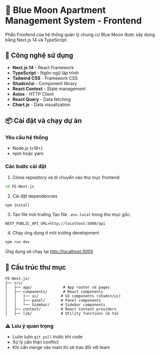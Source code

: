 # 🏢 Blue Moon Apartment Management System - Frontend

Phần Frontend của hệ thống quản lý chung cư Blue Moon được xây dựng bằng Next.js 14 và TypeScript.

## 🚀 Công nghệ sử dụng

- **Next.js 14** - React Framework
- **TypeScript** - Ngôn ngữ lập trình
- **Tailwind CSS** - Framework CSS
- **Shadcn/ui** - Component library
- **React Context** - State management
- **Axios** - HTTP Client
- **React Query** - Data fetching
- **Chart.js** - Data visualization

## 📦 Cài đặt và chạy dự án

### Yêu cầu hệ thống
- Node.js (v18+)
- npm hoặc yarn

### Các bước cài đặt

1. Clone repository và di chuyển vào thư mục frontend
```bash
cd FE-Next.js
```

2. Cài đặt dependencies
```bash
npm install
```

3. Tạo file môi trường
Tạo file `.env.local` trong thư mục gốc:
```env
NEXT_PUBLIC_API_URL=http://localhost:5000/api
```

4. Chạy ứng dụng ở môi trường development
```bash
npm run dev
```

Ứng dụng sẽ chạy tại [http://localhost:3000](http://localhost:3000)

## 📁 Cấu trúc thư mục

```
FE-Next.js/
├── src/
│   ├── app/              # App router và pages
│   ├── components/       # React components
│   │   ├── ui/          # UI components (shadcn/ui)
│   │   ├── panel/       # Panel components
│   │   └── Sidebar/     # Sidebar components
│   ├── context/         # React Context providers
│   ├── lib/             # Utility functions và ta1
```

### ⚠️ Lưu ý quan trọng
- Luôn luôn `git pull` trước khi code
- Xử lý cẩn thận conflict
- Khi cần merge vào main thì sẽ trao đổi với team
